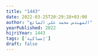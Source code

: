 ```yaml
---
title: "1443"
date: 2022-03-25T20:29:28+03:00
author: "المهندس محمد علي الصائغ"
yearPublished: 2022
hijriYear: 1443
tags: ['إمساكية']
draft: false
---
```

